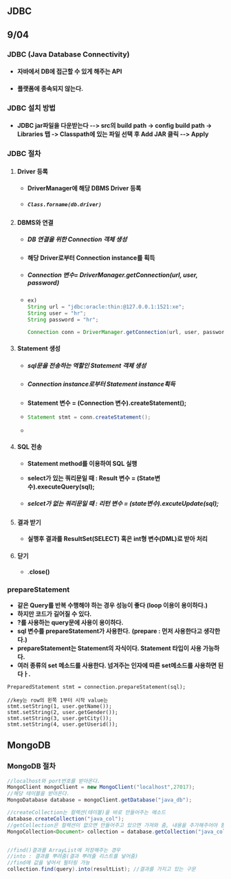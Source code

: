 ## JDBC 

## 9/04

### JDBC (Java Database Connectivity)

* #### 자바에서 DB에 접근할 수 있게 해주는 API

* #### 플랫폼에 종속되지 않는다.

### JDBC 설치 방법

* #### JDBC  jar파일을 다운받는다 --> src의 build path -> config build path -> Libraries 탭 -> Classpath에 있는 파일 선택 후 Add JAR 클릭 --> Apply 

### JDBC 절차

1. #### Driver 등록

   *  **DriverManager에 해당 DBMS Driver 등록**

   * ##### `Class.forname(db.driver)`

2. #### DBMS와 연결

   * ##### DB 연결을 위한 Connection 객체 생성

   * **해당 Driver로부터 Connection instance를 획득**

   * ##### Connection 변수=  DriverManager.getConnection(url, user, password)

   * ````java
     ex)
     String url = "jdbc:oracle:thin:@127.0.0.1:1521:xe";
     String user = "hr";
     String password = "hr";
     
     Connection conn = DriverManager.getConnection(url, user, password);
     ````

3. #### Statement 생성

   * ##### sql문을 전송하는 역할인 Statement 객체 생성

   * ##### **Connection instance로부터 Statement instance획득**

   * **Statement 변수 = (Connection 변수).createStatement();** 

   * ```java
     Statement stmt = conn.createStatement();
     ```

   * 

4. #### SQL 전송

   *  **Statement method를 이용하여 SQL 실행**

   * **select가 있는 쿼리문일 때 : Result 변수 = (State변수).executeQuery(sql);**

   * ##### selcet가 없는 쿼리문일 때 : 리턴 변수 = (state변수).excuteUpdate(sql);

5. #### 결과 받기

   * **실행후 결과를 ResultSet(SELECT) 혹은 int형 변수(DML)로 받아 처리**

6. #### 닫기

   * .**close()**

### prepareStatement

* **같은 Query를 반복 수행해야 하는 경우 성능이 좋다 (loop 이용이 용이하다.)**
* **하지만 코드가 길어질 수 있다.**
* **?를 사용하는 query문에 사용이 용이하다.**
* **sql 변수를 prepareStatement가 사용한다.** **(prepare : 먼저 사용한다고 생각한다.)**
* **prepareStatement는 Statement의 자식이다. Statement 타입이 사용 가능하다.**
* **여러 종류의 set 메소드를 사용한다. 넘겨주는 인자에 따른 set메소드를 사용하면 된다ㅏ.**

```
PreparedStatement stmt = connection.prepareStatement(sql);

//key는 row의 왼쪽 1부터 시작 value는
stmt.setString(1, user.getName());
stmt.setString(2, user.getGender());
stmt.setString(3, user.getCity());
stmt.setString(4, user.getUserid());
```



## MongoDB

### MongoDB 절차

```java
//localhost와 port번호를 받아온다.
MongoClient mongoClient = new MongoClient("localhost",27017);
//해당 테이블을 받아온다.
MongoDatabase database = mongoClient.getDatabase("java_db");

//createCollection는 컬렉션(테이블)을 바로 만들어주는 메소드
database.createCollection("java_col");
//getCollection은 컬렉션이 없으면 만들어주고 있으면 가져와 줌, 내용을 추가해주어야 함
MongoCollection<Document> collection = database.getCollection("java_col");


//find()결과를 ArrayList에 저장해주는 경우 
//into : 결과를 뿌려줌(결과 뿌려줄 리스트를 넣어줌)
//find에 값을 넣어서 필터링 가능
collection.find(query).into(resultList); //결과를 가지고 있는 구문
```



